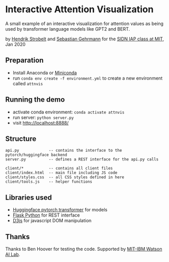 # Interactive Attention Visualization

A small example of an interactive visualization for attention values
as being used by transformer language models like GPT2 and BERT.

by [Hendrik Strobelt](hendrik.strobelt.com) and [Sebastian Gehrmann](https://scholar.harvard.edu/gehrmann/home) 
for the [SIDN IAP class at MIT](http://sidn.csail.mit.edu), Jan 2020 


## Preparation
- Install Anaconda or [Miniconda](https://docs.conda.io/en/latest/miniconda.html)
- run `conda env create -f environment.yml` to create a new environment called `attnvis`

## Running the demo
- activate conda environment: `conda activate attnvis`
- run server: `python server.py`
- visit [http://localhost:8888/](http://localhost:8888/)

## Structure
```text
api.py             -- contains the interface to the pytorch/huggingface backend 
server.py          -- defines a REST interface for the api.py calls

client/*           -- contains all client files
client/index.html  -- main file including JS code
client/styles.css  -- all CSS styles defined in here
client/tools.js    -- helper functions
```

## Libraries used
- [Huggingface pytorch transformer](https://huggingface.co/) for models
- [Flask Python](http://flask.palletsprojects.com/) for REST interface
- [D3js](https://d3js.org/) for javascript DOM manipulation

## Thanks
Thanks to Ben Hoover for testing the code. Supported by [MIT-IBM Watson AI Lab](https://mitibmwatsonailab.mit.edu/). 


 
